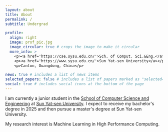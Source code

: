 ```yaml
---
layout: about
title: About
permalink: /
subtitle: Undergrad

profile:
  align: right
  image: prof_pic.jpg
  image_circular: true # crops the image to make it circular
  more_info: >
    <p><a href='https://cse.sysu.edu.cn/'>Sch. of Comput. Sci.&Eng.</a></p>
    <p><a href='https://www.sysu.edu.cn/'>Sun Yat-sen University</a></p>
    <p>Canton, Guangdong, China</p>

news: true # includes a list of news items
selected_papers: false # includes a list of papers marked as "selected={true}"
social: true # includes social icons at the bottom of the page
---
```


I am currently a junior student in the [School of Computer Science and Engineering](https://cse.sysu.edu.cn/) at [Sun Yat-sen University](https://www.sysu.edu.cn/). I expect to receive my bachelor's degree in 2025 and then pursue a master's degree at Sun Yat-sen University.

My research interest is Machine Learning in High Performance Computing. 
